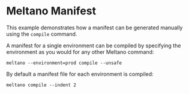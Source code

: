 # Meltano Manifest

This example demonstrates how a manifest can be generated manually using the `compile` command.


A manifest for a single environment can be compiled by specifying the environment as you would for any other Meltano command:

```shell
meltano --environment=prod compile --unsafe
```


By default a manifest file for each environment is compiled:

```shell
meltano compile --indent 2
```
